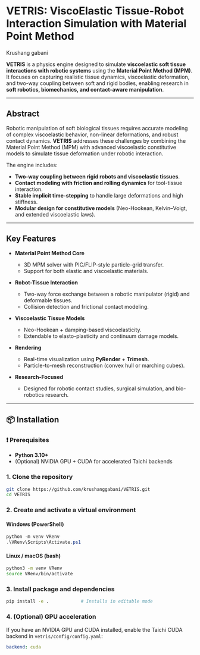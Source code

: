 # VETRIS: ViscoElastic Tissue-Robot Interaction Simulation with Material Point Method

Krushang gabani

**VETRIS** is a physics engine designed to simulate **viscoelastic soft tissue interactions with robotic systems** using the **Material Point Method (MPM)**. It focuses on capturing realistic tissue dynamics, viscoelastic deformation, and two-way coupling between soft and rigid bodies, enabling research in **soft robotics, biomechanics, and contact-aware manipulation**.

---

## **Abstract**

Robotic manipulation of soft biological tissues requires accurate modeling of complex viscoelastic behavior, non-linear deformations, and robust contact dynamics. **VETRIS** addresses these challenges by combining the Material Point Method (MPM) with advanced viscoelastic constitutive models to simulate tissue deformation under robotic interaction.

The engine includes:
- **Two-way coupling between rigid robots and viscoelastic tissues**.
- **Contact modeling with friction and rolling dynamics** for tool-tissue interaction.
- **Stable implicit time-stepping** to handle large deformations and high stiffness.
- **Modular design for constitutive models** (Neo-Hookean, Kelvin–Voigt, and extended viscoelastic laws).

---

## **Key Features**

- **Material Point Method Core**
  - 3D MPM solver with PIC/FLIP-style particle-grid transfer.
  - Support for both elastic and viscoelastic materials.

- **Robot-Tissue Interaction**
  - Two-way force exchange between a robotic manipulator (rigid) and deformable tissues.
  - Collision detection and frictional contact modeling.

- **Viscoelastic Tissue Models**
  - Neo-Hookean + damping-based viscoelasticity.
  - Extendable to elasto-plasticity and continuum damage models.

- **Rendering**
  - Real-time visualization using **PyRender** + **Trimesh**.
  - Particle-to-mesh reconstruction (convex hull or marching cubes).

- **Research-Focused**
  - Designed for robotic contact studies, surgical simulation, and bio-robotics research.

---

## 📦 Installation

### ❗ Prerequisites
- **Python 3.10+**
- (Optional) NVIDIA GPU + CUDA for accelerated Taichi backends


### 1. Clone the repository

```bash
git clone https://github.com/krushanggabani/VETRIS.git
cd VETRIS
```

### 2. Create and activate a virtual environment

#### Windows (PowerShell)
```powershell
python -m venv VRenv    
.\VRenv\Scripts\Activate.ps1 
```

#### Linux / macOS (bash)
```bash
python3 -m venv VRenv
source VRenv/bin/activate
```


### 3. Install package and dependencies

```bash
pip install -e .            # Installs in editable mode
```

### 4. (Optional) GPU acceleration

If you have an NVIDIA GPU and CUDA installed, enable the Taichi CUDA backend in `vetris/config/config.yaml`:
```yaml
backend: cuda
```